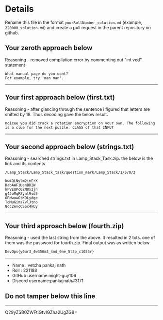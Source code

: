 # Details

Rename this file in the format `yourRollNumber_solution.md` (example, `220000_solution.md`) and create a pull request in the parent repository on github.


## Your zeroth approach below

Reasoning - removed compilation error by commenting out "int ved" statement

```
What manual page do you want?
For example, try 'man man'.

```

---

## Your first approach below (first.txt)

Reasoning - after glancing through the sentence i figured that letters are shifted by 18. Thus decoding gave the below result.

```
noicee you did crack a rotation encryption on your own. The following is a clue for the next puzzle: CLASS of that INPUT
```

---

## Your second approach below (strings.txt)

Reasoning - searched strings.txt in Lamp_Stack_Task.zip. the below is the link and its contents

```
/Lamp_Stack/Lamp_Stack_task/question_mark/Lamp_Stack/1/5/0/3

kw4QLNylm2inErX
DabAWF1UenBD2W
kPVEQPc6ZN8x2jn
g4JoMqFZyat9vd5
ORNwuwGtKDLydge
TqMuGims7vlJtno
8dc2evcCSSc4kUy 

```

---

## Your third approach below (fourth.zip)

Reasoning - used the last string from the above. It resulted in 2 txts. one of them was the password for fourth.zip. Final output was as written below

```
DevOps{y0ur3_4w350m3_4nd_0ne_5t3p_c1053r}

```

---


- Name : vetcha pankaj nath
- Roll : 221188
- GitHub username:might-guy106
- Discord username:pankajnath#3171


## Do not tamper below this line

---

Q29yZSB0ZWFtIGtvIGZha2UgZG8=
